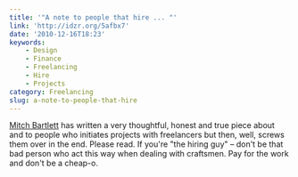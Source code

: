 ```yaml
---
title: '"A note to people that hire ... "'
link: 'http://idzr.org/5afbx7'
date: '2010-12-16T18:23'
keywords:
    - Design
    - Finance
    - Freelancing
    - Hire
    - Projects
category: Freelancing
slug: a-note-to-people-that-hire
---
```


[Mitch Bartlett](http://mbartlett.me/) has written a very thoughtful, honest and true piece about and to people who initiates projects with freelancers but then, well, screws them over in the end. Please read. If you're "the hiring guy" – don't be that bad person who act this way when dealing with craftsmen. Pay for the work and don't be a cheap-o.
